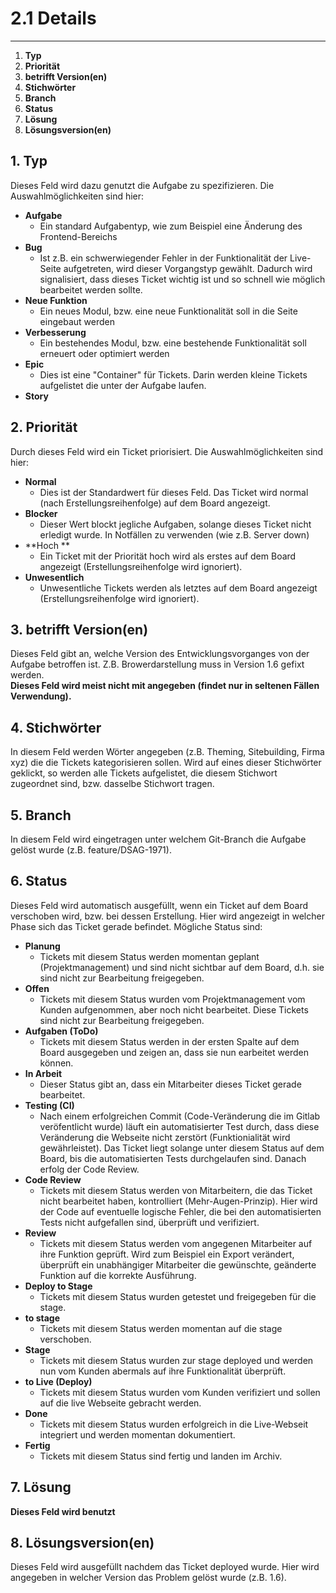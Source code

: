 # 2.1 Details

---

1. **Typ**
2. **Priorität**
3. **betrifft Version\(en\)**
4. **Stichwörter**
5. **Branch**
6. **Status**
7. **Lösung**
8. **Lösungsversion\(en\)**

## 1. Typ

Dieses Feld wird dazu genutzt die Aufgabe zu spezifizieren. Die Auswahlmöglichkeiten sind hier:

* **Aufgabe**
  * Ein standard Aufgabentyp, wie zum Beispiel eine Änderung des Frontend-Bereichs
* **Bug**
  * Ist z.B. ein schwerwiegender Fehler in der Funktionalität der Live-Seite aufgetreten, wird dieser Vorgangstyp gewählt. Dadurch wird signalisiert, dass dieses Ticket wichtig ist und so schnell wie möglich bearbeitet werden sollte.
* **Neue Funktion**
  * Ein neues Modul, bzw. eine neue Funktionalität soll in die Seite eingebaut werden
* **Verbesserung**
  * Ein bestehendes Modul, bzw. eine bestehende Funktionalität soll erneuert oder optimiert werden
* **Epic**
  * Dies ist eine "Container" für Tickets. Darin werden kleine Tickets aufgelistet die unter der Aufgabe laufen.
* **Story**

## 2. Priorität

Durch dieses Feld wird ein Ticket priorisiert. Die Auswahlmöglichkeiten sind hier:

* **Normal**
  * Dies ist der Standardwert für dieses Feld. Das Ticket wird normal \(nach Erstellungsreihenfolge\) auf dem Board angezeigt.
* **Blocker**
  * Dieser Wert blockt jegliche Aufgaben, solange dieses Ticket nicht erledigt wurde. In Notfällen zu verwenden \(wie z.B. Server down\)
* **Hoch **
  * Ein Ticket mit der Priorität hoch wird als erstes auf dem Board angezeigt \(Erstellungsreihenfolge wird ignoriert\).
* **Unwesentlich**
  * Unwesentliche Tickets werden als letztes auf dem Board angezeigt \(Erstellungsreihenfolge wird ignoriert\).

## 3. betrifft Version\(en\)

Dieses Feld gibt an, welche Version des Entwicklungsvorganges von der Aufgabe betroffen ist. Z.B. Browerdarstellung muss in Version 1.6 gefixt werden.  
**Dieses Feld wird meist nicht mit angegeben \(findet nur in seltenen Fällen Verwendung\).**

## 4. Stichwörter

In diesem Feld werden Wörter angegeben \(z.B. Theming, Sitebuilding, Firma xyz\) die die Tickets kategorisieren sollen. Wird auf eines dieser Stichwörter geklickt, so werden alle Tickets aufgelistet, die diesem Stichwort zugeordnet sind, bzw. dasselbe Stichwort tragen.

## 5. Branch

In diesem Feld wird eingetragen unter welchem Git-Branch die Aufgabe gelöst wurde \(z.B. feature/DSAG-1971\).

## 6. Status

Dieses Feld wird automatisch ausgefüllt, wenn ein Ticket auf dem Board verschoben wird, bzw. bei dessen Erstellung. Hier wird angezeigt in welcher Phase sich das Ticket gerade befindet. Mögliche Status sind:

* **Planung**
  * Tickets mit diesem Status werden momentan geplant \(Projektmanagement\) und sind nicht sichtbar auf dem Board, d.h. sie sind nicht zur Bearbeitung freigegeben.
* **Offen**
  * Tickets mit diesem Status wurden vom Projektmanagement vom Kunden aufgenommen, aber noch nicht bearbeitet. Diese Tickets sind nicht zur Bearbeitung freigegeben.
* **Aufgaben \(ToDo\)**
  * Tickets mit diesem Status werden in der ersten Spalte auf dem Board ausgegeben und zeigen an, dass sie nun earbeitet werden können.
* **In Arbeit**
  * Dieser Status gibt an, dass ein Mitarbeiter dieses Ticket gerade bearbeitet.
* **Testing \(CI\)**
  * Nach einem erfolgreichen Commit \(Code-Veränderung die im Gitlab veröfentlicht wurde\) läuft ein automatisierter Test durch, dass diese Veränderung die Webseite nicht zerstört \(Funktionialität wird gewährleistet\). Das Ticket liegt solange unter diesem Status auf dem Board, bis die automatisierten Tests durchgelaufen sind. Danach erfolg der Code Review.
* **Code Review**
  * Tickets mit diesem Status werden von Mitarbeitern, die das Ticket nicht bearbeitet haben, kontrolliert \(Mehr-Augen-Prinzip\). Hier wird der Code auf eventuelle logische Fehler, die bei den automatisierten Tests nicht aufgefallen sind, überprüft und verifiziert.
* **Review**
  * Tickets mit diesem Status werden vom angegenen Mitarbeiter auf ihre Funktion geprüft. Wird zum Beispiel ein Export verändert, überprüft ein unabhängiger Mitarbeiter die gewünschte, geänderte Funktion auf die korrekte Ausführung. 
* **Deploy to Stage**
  * Tickets mit diesem Status wurden getestet und freigegeben für die stage. 
* **to stage**
  * Tickets mit diesem Status werden momentan auf die stage verschoben.
* **Stage**
  * Tickets mit diesem Status wurden zur stage deployed und werden nun vom Kunden abermals auf ihre Funktionalität überprüft.
* **to Live \(Deploy\)**
  * Tickets mit diesem Status wurden vom Kunden verifiziert und sollen auf die live Webseite gebracht werden.
* **Done**
  * Tickets mit diesem Status wurden erfolgreich in die Live-Webseit integriert und werden momentan dokumentiert.
* **Fertig**
  * Tickets mit diesem Status sind fertig und landen im Archiv.

## 7. Lösung

**Dieses Feld wird benutzt**

## 8. Lösungsversion\(en\)

Dieses Feld wird ausgefüllt nachdem das Ticket deployed wurde. Hier wird angegeben in welcher Version das Problem gelöst wurde \(z.B. 1.6\).

